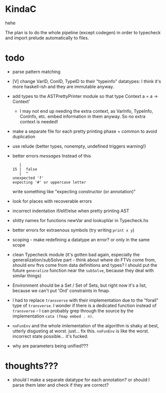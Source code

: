 # KindaC

hehe

The plan is to do the whole pipeline (except codegen) in order to typecheck and import prelude automatically to files.



# todo
- parse pattern matching
- [V] change VarID, ConID, TypeID to their "typeinfo" datatypes: I think it's more haskell-ish and they are immutable anyway.
- add types to the ASTPrettyPrinter module so that
  type Context a = a -> Context'
    - I may not end up needing the extra context, as VarInfo, TypeInfo, ConInfo, etc. embed information in them anyway. So no extra context is needed!
- make a separate file for each pretty printing phase + common to avoid duplication
- use relude (better types, nonempty, undefined triggers warning!)
- better errors *messages*
  Instead of this
  ```
     |
  15 |  false
     |  ^
  unexpected 'f'
  expecting '#' or uppercase letter
  ```

  write something like "expecting constructor (or annotation)"
- look for places with recoverable errors
- incorrect indentation if/elif/else when pretty printing AST
- shitty names for functions newVar and lookupVar in Typecheck.hs
- better errors for extraenous symbols (try writing `print x y`)
- scoping - make redefining a datatype an error? or only in the same scope
- clean Typecheck module (it's gotten bad again, especially the generalization/subSolve part - think about where do FTVs come from, should env ftvs come from data definitions and types? I should put the future `generalize` function near the `subSolve`, because they deal with similar things)
- Environment should be a Set / Set of Sets, but right now it's a list, because we can't put 'Ord' constraints in fmap.
- I had to replace `transverse` with their implementation due to the "forall" type of `transverse`. I wonder if there is a dedicated function instead of `transverse` - I can probably grep through the source by the implementation `cata (fmap embed . n)`.
- `noFunEnv` and the whole imlementation of the algorithm is shaky at best, utterly disgusting at worst. just... fix this. `noFunEnv` is like the worst. incorrect state possible... it's fucked.
- why are parameters being unified???

# thoughts???
- should I make a separate datatype for each annotation? or should I parse them later and check if they are correct?

